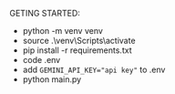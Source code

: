 GETING STARTED:

- python -m venv venv  
- source .\venv\Scripts\activate 
- pip install -r requirements.txt
- code .env
- add `GEMINI_API_KEY="api key"` to .env
- python main.py
